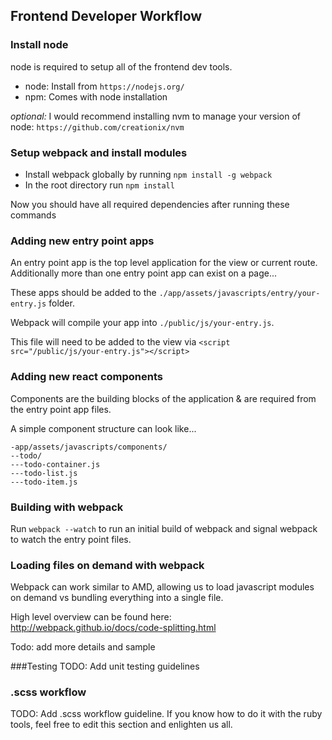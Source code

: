 ## Frontend Developer Workflow

### Install node
node is required to setup all of the frontend dev tools.
* node: Install from `https://nodejs.org/` 
* npm: Comes with node installation

*optional:* I would recommend installing nvm to manage your version of node: `https://github.com/creationix/nvm`

### Setup webpack and install modules
* Install webpack globally by running `npm install -g webpack`
* In the root directory run `npm install`

Now you should have all required dependencies after running these commands

### Adding new entry point apps
An entry point app is the top level application for the view or current route. Additionally more than one entry point app can exist on a page...

These apps should be added to the `./app/assets/javascripts/entry/your-entry.js` folder.

Webpack will compile your app into `./public/js/your-entry.js`. 

This file will need to be added to the view via `<script src="/public/js/your-entry.js"></script>`

### Adding new react components
Components are the building blocks of the application & are required from the entry point app files.

A simple component structure can look like...

```
-app/assets/javascripts/components/
--todo/
---todo-container.js
---todo-list.js
---todo-item.js
```

### Building with webpack
Run `webpack --watch` to run an initial build of webpack and signal webpack to watch the entry point files.

### Loading files on demand with webpack
Webpack can work similar to AMD, allowing us to load javascript modules on demand vs bundling everything into a single file.

High level overview can be found here: http://webpack.github.io/docs/code-splitting.html

Todo: add more details and sample


###Testing
TODO: Add unit testing guidelines

### .scss workflow
TODO: Add .scss workflow guideline. If you know how to do it with the ruby tools, feel free to edit this section and enlighten us all.
